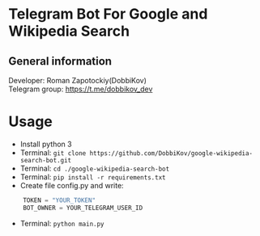 # Telegram Bot For Google and Wikipedia Search

## General information
Developer: Roman Zapotockiy(DobbiKov)\
Telegram group: https://t.me/dobbikov_dev

# Usage
- Install python 3
- Terminal: `git clone https://github.com/DobbiKov/google-wikipedia-search-bot.git`
- Terminal: `cd ./google-wikipedia-search-bot`
- Terminal: `pip install -r requirements.txt`
- Create file config.py and write:
```python
    TOKEN = "YOUR_TOKEN"
    BOT_OWNER = YOUR_TELEGRAM_USER_ID
```
- Terminal: `python main.py`
